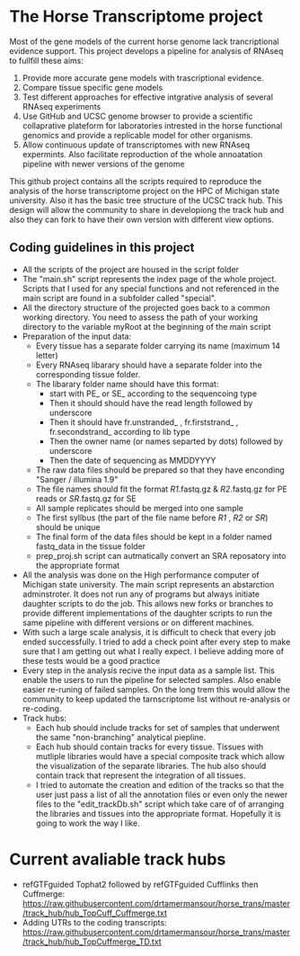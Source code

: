 The Horse Transcriptome project 
===============================
Most of the gene models of the current horse genome lack trancriptional evidence support. This project develops a pipeline for analysis of RNAseq to fullfill these aims:

1. Provide more accurate gene models with trascriptional evidence.
2. Compare tissue specific gene models
3. Test different approaches for effective intgrative analysis of several RNAseq experiments 
4. Use GitHub and UCSC genome browser to provide a scientific collaprative plateform for laboratories intrested in the horse functional genomics and provide a replicable model for other organisms. 
5. Allow continuous update of transcriptomes with new RNAseq expermints. Also facilitate reproduction of the whole annoatation pipeline with newer versions of the genome 
   
This github project contains all the scripts required to reproduce the analysis of the horse transcriptome project on the HPC of Michigan state university. Also it has the basic tree structure of the UCSC track hub. This design will allow the community to share in developiong the track hub and also they can fork to have their own version with different view options.

Coding guidelines in this project
--------------------------------
- All the scripts of the project are housed in the script folder
- The "main.sh" script represents the index page of the whole project. Scripts that I used for any special functions and not referenced in the main script are found in a subfolder called "special".
- All the directory structure of the projected goes back to a common working directory. You need to assess the path of your working directory to the variable myRoot at the beginning of the main script
- Preparation of the input data:
   * Every tissue has a separate folder carrying its name (maximum 14 letter)
   * Every RNAseq libarary should have a separate folder into the corresponding tissue folder.
   * The libarary folder name should have this format:
      - start with PE_ or SE_ according to the sequencoing type
      - Then it should should have the read length followed by underscore
      - Then it should have fr.unstranded_ , fr.firststrand_ , fr.secondstrand_ according to lib type
      - Then the owner name (or names separted by dots) followed by underscore
      - Then the date of sequencing as MMDDYYYY
   * The raw data files should be prepared so that they have enconding "Sanger / illumina 1.9"
   * The file names should fit the format *_R1_*.fastq.gz & *_R2_*.fastq.gz for PE reads or *_SR_*.fastq.gz for SE
   * All sample replicates should be merged into one sample 
   * The first syllbus (the part of the file name before _R1_ , _R2_ or _SR_) should be unique
   * The final form of the data files should be kept in a folder named fastq_data in the tissue folder
   * prep_proj.sh script can autmatically convert an SRA reposatory into the appropriate format
- All the analysis was done on the High performance computer of Michigan state university. The main script represents an abstarction adminstroter. It does not run any of programs but always initiate daughter scripts to do the job. This allows new forks or branches to provide different implementations of the daughter scripts to run the same pipeline with different versions or on different machines.
- With such a large scale analysis, it is difficult to check that every job ended successfully. I tried to add a check point after every step to make sure that I am getting out what I really expect. I believe adding more of these tests would be a good practice
- Every step in the analysis recive the input data as a sample list. This enable the users to run the pipeline for selected samples. Also enable easier re-runing of failed samples. On the long trem this would allow the community to keep updated the tarnscriptome list without re-analysis or re-coding. 
- Track hubs: 
   * Each hub should include tracks for set of samples that underwent the same "non-branching" analytical piepline. 
   * Each hub should contain tracks for every tissue. Tissues with mutliple libraries would have a special composite track which allow the visualization of the separate libraries. The hub also should contain track that represent the integration of all tissues.  
   * I tried to automate the creation and edition of the tracks so that the user just pass a list of all the annotation files or even only the newer files to the "edit_trackDb.sh" script which take care of of arranging the libraries and tissues into the appropriate format. Hopefully it is going to work the way I like.

Current avaliable track hubs
============================
-  refGTFguided Tophat2 followed by refGTFguided Cufflinks then Cuffmerge:
https://raw.githubusercontent.com/drtamermansour/horse_trans/master/track_hub/hub_TopCuff_Cuffmerge.txt
-  Adding UTRs to the coding transcripts:
https://raw.githubusercontent.com/drtamermansour/horse_trans/master/track_hub/hub_TopCuffmerge_TD.txt   
